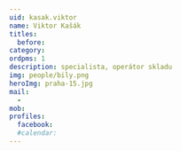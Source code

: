 ```yaml
---
uid: kasak.viktor
name: Viktor Kašák
titles:
  before:
category:
ordpms: 1
description: specialista, operátor skladu
img: people/bily.png
heroImg: praha-15.jpg
mail:
  - 
mob:
profiles:
  facebook:
  #calendar: 
---
```

